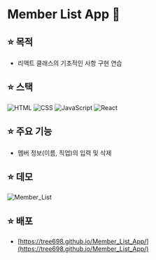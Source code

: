 # Member List App :dog:
## :star: 목적
- 리액트 클래스의 기초적인 사항 구현 연습

## :star: 스택
![HTML](https://img.shields.io/badge/-HTML5-F05032?style=for-the-badge&logo=html5&logoColor=ffffff)
![CSS](https://img.shields.io/badge/-CSS-007ACC?style=for-the-badge&logo=css3)
![JavaScript](https://img.shields.io/badge/-JavaScript-%23F7DF1C?style=for-the-badge&logo=javascript&logoColor=000000&labelColor=%23F7DF1C&color=%23FFCE5A)
![React](https://img.shields.io/badge/-React-222222?style=for-the-badge&logo=react)

## :star: 주요 기능
- 멤버 정보(이름, 직업)의 입력 및 삭제

## :star: 데모
![Member_List](https://user-images.githubusercontent.com/53497516/157604362-ef1076c4-cf79-4e9b-881b-fdab437acd14.gif)
## :star: 배포
- [https://tree698.github.io/Member_List_App/](https://tree698.github.io/Member_List_App/)


